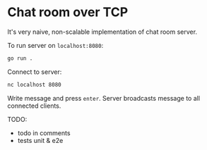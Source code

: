 # Chat room over TCP

It's very naive, non-scalable implementation of chat room server.

To run server on `localhost:8080`:
```bash
go run .
```

Connect to server:
```bash
nc localhost 8080
```

Write message and press `enter`. Server broadcasts message to all connected clients.

TODO:
- todo in comments
- tests unit & e2e
